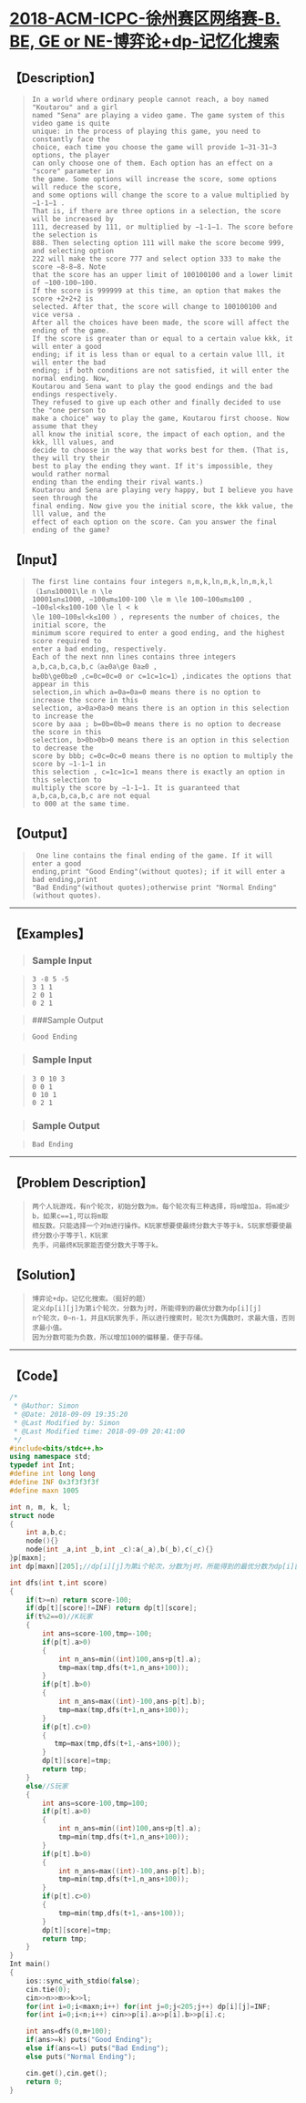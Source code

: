 #  [2018-ACM-ICPC-徐州赛区网络赛-B. BE, GE or NE-博弈论+dp-记忆化搜索](https://nanti.jisuanke.com/t/31454)



## 【Description】

> ```
> In a world where ordinary people cannot reach, a boy named "Koutarou" and a girl 
> named "Sena" are playing a video game. The game system of this video game is quite 
> unique: in the process of playing this game, you need to constantly face the 
> choice, each time you choose the game will provide 1−31-31−3 options, the player 
> can only choose one of them. Each option has an effect on a "score" parameter in 
> the game. Some options will increase the score, some options will reduce the score, 
> and some options will change the score to a value multiplied by −1-1−1 .
> That is, if there are three options in a selection, the score will be increased by 
> 111, decreased by 111, or multiplied by −1-1−1. The score before the selection is 
> 888. Then selecting option 111 will make the score become 999, and selecting option
> 222 will make the score 777 and select option 333 to make the score −8-8−8. Note 
> that the score has an upper limit of 100100100 and a lower limit of −100-100−100. 
> If the score is 999999 at this time, an option that makes the score +2+2+2 is 
> selected. After that, the score will change to 100100100 and vice versa .
> After all the choices have been made, the score will affect the ending of the game. 
> If the score is greater than or equal to a certain value kkk, it will enter a good 
> ending; if it is less than or equal to a certain value lll, it will enter the bad 
> ending; if both conditions are not satisfied, it will enter the normal ending. Now,
> Koutarou and Sena want to play the good endings and the bad endings respectively. 
> They refused to give up each other and finally decided to use the "one person to 
> make a choice" way to play the game, Koutarou first choose. Now assume that they 
> all know the initial score, the impact of each option, and the kkk, lll values, and 
> decide to choose in the way that works best for them. (That is, they will try their 
> best to play the ending they want. If it's impossible, they would rather normal 
> ending than the ending their rival wants.)
> Koutarou and Sena are playing very happy, but I believe you have seen through the 
> final ending. Now give you the initial score, the kkk value, the lll value, and the 
> effect of each option on the score. Can you answer the final ending of the game?
> 
> ```

## 【Input】

> ```
> The first line contains four integers n,m,k,ln,m,k,ln,m,k,l（1≤n≤10001\le n \le 
> 10001≤n≤1000, −100≤m≤100-100 \le m \le 100−100≤m≤100 , −100≤l<k≤100-100 \le l < k 
> \le 100−100≤l<k≤100 ）, represents the number of choices, the initial score, the 
> minimum score required to enter a good ending, and the highest score required to 
> enter a bad ending, respectively.
> Each of the next nnn lines contains three integers a,b,ca,b,ca,b,c（a≥0a\ge 0a≥0 ,
> b≥0b\ge0b≥0 ,c=0c=0c=0 or c=1c=1c=1）,indicates the options that appear in this 
> selection,in which a=0a=0a=0 means there is no option to increase the score in this 
> selection, a>0a>0a>0 means there is an option in this selection to increase the 
> score by aaa ; b=0b=0b=0 means there is no option to decrease the score in this 
> selection, b>0b>0b>0 means there is an option in this selection to decrease the 
> score by bbb; c=0c=0c=0 means there is no option to multiply the score by −1-1−1 in 
> this selection , c=1c=1c=1 means there is exactly an option in this selection to 
> multiply the score by −1-1−1. It is guaranteed that a,b,ca,b,ca,b,c are not equal 
> to 000 at the same time.
> ```

## 【Output】

> ```
>  One line contains the final ending of the game. If it will enter a good 
> ending,print "Good Ending"(without quotes); if it will enter a bad ending,print 
> "Bad Ending"(without quotes);otherwise print "Normal Ending"(without quotes).
> ```

------



## 【Examples】 

> ### Sample Input

> ```
> 3 -8 5 -5
> 3 1 1
> 2 0 1
> 0 2 1
> ```

> ###Sample Output

> ```
> Good Ending
> ```

>   ### Sample Input

>   ```
>   3 0 10 3
>   0 0 1
>   0 10 1
>   0 2 1
>   ```

>   ### Sample Output

>   ```
>   Bad Ending
>   ```

------



## 【Problem Description】

> ```
> 两个人玩游戏，有n个轮次，初始分数为m，每个轮次有三种选择，将m增加a，将m减少b，如果c==1,可以将m取
> 相反数。只能选择一个对m进行操作。K玩家想要使最终分数大于等于k，S玩家想要使最终分数小于等于l，K玩家
> 先手，问最终K玩家能否使分数大于等于k。
> ```

## 【Solution】

> ```
> 博弈论+dp，记忆化搜索。（挺好的题）
> 定义dp[i][j]为第i个轮次，分数为j时，所能得到的最优分数为dp[i][j]
> n个轮次，0~n-1，并且K玩家先手，所以进行搜索时，轮次t为偶数时，求最大值，否则求最小值。
> 因为分数可能为负数，所以增加100的偏移量，便于存储。
> ```

------



## 【Code】

```c++
/*
 * @Author: Simon 
 * @Date: 2018-09-09 19:35:20 
 * @Last Modified by: Simon
 * @Last Modified time: 2018-09-09 20:41:00
 */
#include<bits/stdc++.h>
using namespace std;
typedef int Int;
#define int long long
#define INF 0x3f3f3f3f
#define maxn 1005

int n, m, k, l;
struct node
{
    int a,b,c;
    node(){}
    node(int _a,int _b,int _c):a(_a),b(_b),c(_c){}
}p[maxn];
int dp[maxn][205];//dp[i][j]为第i个轮次，分数为j时，所能得到的最优分数为dp[i][j]

int dfs(int t,int score)
{
    if(t>=n) return score-100;
    if(dp[t][score]!=INF) return dp[t][score];
    if(t%2==0)//K玩家
    {
        int ans=score-100,tmp=-100;
        if(p[t].a>0)
        {
            int n_ans=min((int)100,ans+p[t].a);
            tmp=max(tmp,dfs(t+1,n_ans+100));
        }
        if(p[t].b>0)
        {
            int n_ans=max((int)-100,ans-p[t].b);
            tmp=max(tmp,dfs(t+1,n_ans+100));
        }
        if(p[t].c>0)
        {
           tmp=max(tmp,dfs(t+1,-ans+100));
        }
        dp[t][score]=tmp;
        return tmp;
    }
    else//S玩家
    {
        int ans=score-100,tmp=100;
        if(p[t].a>0)
        {
            int n_ans=min((int)100,ans+p[t].a);
            tmp=min(tmp,dfs(t+1,n_ans+100));
        }
        if(p[t].b>0)
        {
            int n_ans=max((int)-100,ans-p[t].b);
            tmp=min(tmp,dfs(t+1,n_ans+100));
        }
        if(p[t].c>0)
        {
            tmp=min(tmp,dfs(t+1,-ans+100));
        }
        dp[t][score]=tmp;
        return tmp;
    }
}
Int main()
{
    ios::sync_with_stdio(false);
    cin.tie(0);
    cin>>n>>m>>k>>l;
    for(int i=0;i<maxn;i++) for(int j=0;j<205;j++) dp[i][j]=INF;
    for(int i=0;i<n;i++) cin>>p[i].a>>p[i].b>>p[i].c;

    int ans=dfs(0,m+100);
    if(ans>=k) puts("Good Ending");
    else if(ans<=l) puts("Bad Ending");
    else puts("Normal Ending");

    cin.get(),cin.get();
    return 0;
}
```
